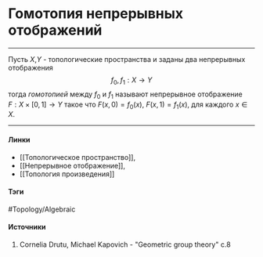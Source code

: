 # Гомотопия непрерывных отображений
***
Пусть $X$,$Y$ - топологические пространства и заданы два непрерывных отображения
$$
f_{0},f_{1}:X\to Y
$$
тогда *гомотопией* между $f_{0}$ и $f_{1}$ называют непрерывное отображение $F:X\times[0,1]\to Y$ такое что $F(x,0)=f_{0}(x)$, $F(x,1)=f_{1}(x)$, для каждого $x\in X$. 
***
#### Линки
- [[Топологическое пространство]],
- [[Непрерывное отображение]],
- [[Топология произведения]]
#### Тэги
 #Topology/Algebraic 
#### Источники
1. Cornelia Drutu, Michael Kapovich - "Geometric group theory" c.8
